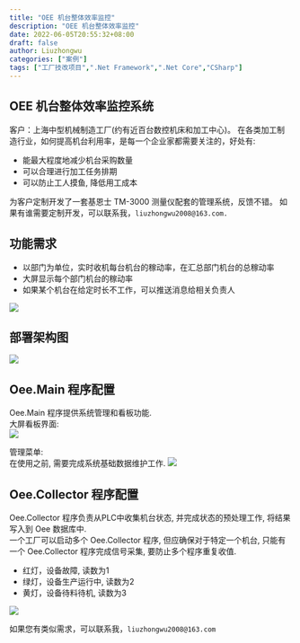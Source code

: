 ```yaml
---
title: "OEE 机台整体效率监控"
description: "OEE 机台整体效率监控"
date: 2022-06-05T20:55:32+08:00
draft: false
author: Liuzhongwu
categories: ["案例"]
tags: ["工厂技改项目",".Net Framework",".Net Core","CSharp"]
---
```


## OEE 机台整体效率监控系统
客户：上海中型机械制造工厂(约有近百台数控机床和加工中心)。
在各类加工制造行业，如何提高机台利用率，是每一个企业家都需要关注的，好处有:
- 能最大程度地减少机台采购数量
- 可以合理进行加工任务排期
- 可以防止工人摸鱼, 降低用工成本

为客户定制开发了一套基恩士 TM-3000 测量仪配套的管理系统，反馈不错。 如果有谁需要定制开发，可以联系我，`liuzhongwu2008@163.com.`

## 功能需求
- 以部门为单位，实时收机每台机台的稼动率，在汇总部门机台的总稼动率
- 大屏显示每个部门机台的稼动率
- 如果某个机台在给定时长不工作，可以推送消息给相关负责人

![](../oee_files/2.jpg)


## 部署架构图
![](../oee_files/21.jpg)

  

## Oee.Main 程序配置
Oee.Main 程序提供系统管理和看板功能.  
大屏看板界面:   
![](../oee_files/17.jpg)

管理菜单:  
在使用之前, 需要完成系统基础数据维护工作. 
![](../oee_files/20.jpg) 



## Oee.Collector 程序配置
Oee.Collector 程序负责从PLC中收集机台状态, 并完成状态的预处理工作, 将结果写入到 Oee 数据库中.   
一个工厂可以启动多个 Oee.Collector 程序, 但应确保对于特定一个机台, 只能有一个 Oee.Collector 程序完成信号采集, 要防止多个程序重复收值.    
- 红灯，设备故障, 读数为1
- 绿灯，设备生产运行中, 读数为2
- 黄灯，设备待料待机, 读数为3

 ![](../oee_files/19.jpg)


如果您有类似需求，可以联系我，`liuzhongwu2008@163.com`
